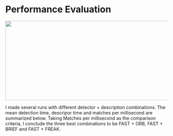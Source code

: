 # Performance Evaluation

<img src="supportDoc/keypoints.png" width="820" height="248" />

I made several runs with different detector + description combinations. The mean detection time, descripor time and matches per millisecond are summarized below. Taking Matches per millisecond as the comparison criteria, I conclude the three best combinations to be FAST + ORB, FAST + BRIEF and FAST + FREAK. 